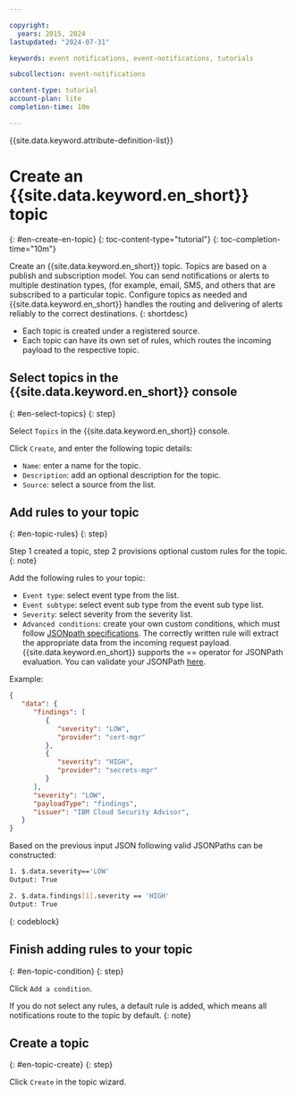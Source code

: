 ```yaml
---

copyright:
  years: 2015, 2024
lastupdated: "2024-07-31"

keywords: event notifications, event-notifications, tutorials

subcollection: event-notifications

content-type: tutorial
account-plan: lite
completion-time: 10m

---
```


{{site.data.keyword.attribute-definition-list}}

# Create an {{site.data.keyword.en_short}} topic
{: #en-create-en-topic}
{: toc-content-type="tutorial"}
{: toc-completion-time="10m"}

Create an {{site.data.keyword.en_short}} topic. Topics are based on a publish and subscription model. You can send notifications or alerts to multiple destination types, (for example, email, SMS, and others that are subscribed to a particular topic. Configure topics as needed and {{site.data.keyword.en_short}} handles the routing and delivering of alerts reliably to the correct destinations.
{: shortdesc}

- Each topic is created under a registered source.
- Each topic can have its own set of rules, which routes the incoming payload to the respective topic.

## Select topics in the {{site.data.keyword.en_short}} console
{: #en-select-topics}
{: step}

Select `Topics` in the {{site.data.keyword.en_short}} console.

Click `Create`, and enter the following topic details:
- `Name`: enter a name for the topic.
- `Description`: add an optional description for the topic.
- `Source`: select a source from the list.

## Add rules to your topic
{: #en-topic-rules}
{: step}

Step 1 created a topic, step 2 provisions optional custom rules for the topic.
{: note}

Add the following rules to your topic:

- `Event type`: select event type from the list.
- `Event subtype`: select event sub type from the event sub type list.
- `Severity`: select severity from the severity list.
- `Advanced conditions`: create your own custom conditions, which must follow [JSONpath specifications](https://goessner.net/articles/JsonPath/). The correctly written rule will extract the appropriate data from the incoming request payload. {{site.data.keyword.en_short}} supports the == operator for JSONPath evaluation. You can validate your JSONPath [here](https://jsonpath.com/).

Example:

```JSON
{
   "data": {
      "findings": [
         {
            "severity": "LOW",
            "provider": "cert-mgr"
         },
         {
            "severity": "HIGH",
            "provider": "secrets-mgr"
         }
      ],
      "severity": "LOW",
      "payloadType": "findings",
      "issuer": "IBM Cloud Security Advisor",
   }
}
```

Based on the previous input JSON following valid JSONPaths can be constructed:

```bash
1. $.data.severity=='LOW'
Output: True

2. $.data.findings[1].severity == 'HIGH'
Output: True
```
{: codeblock}

## Finish adding rules to your topic
{: #en-topic-condition}
{: step}

Click `Add a condition`.

If you do not select any rules, a default rule is added, which means all notifications route to the topic by default.
{: note}

## Create a topic
{: #en-topic-create}
{: step}

Click `Create` in the topic wizard.

